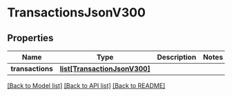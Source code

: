 # TransactionsJsonV300

## Properties
Name | Type | Description | Notes
------------ | ------------- | ------------- | -------------
**transactions** | [**list[TransactionJsonV300]**](TransactionJsonV300.md) |  | 

[[Back to Model list]](../README.md#documentation-for-models) [[Back to API list]](../README.md#documentation-for-api-endpoints) [[Back to README]](../README.md)


